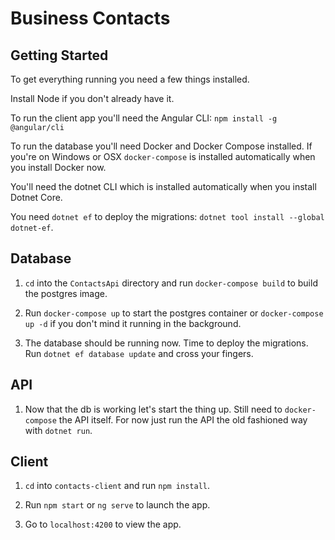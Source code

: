 # Business Contacts

## Getting Started

To get everything running you need a few things installed.

Install Node if you don't already have it.

To run the client app you'll need the Angular CLI: `npm install -g @angular/cli`

To run the database you'll need Docker and Docker Compose installed.  If you're on Windows or OSX `docker-compose` is installed automatically when you install Docker now.

You'll need the dotnet CLI which is installed automatically when you install Dotnet Core.

You need `dotnet ef` to deploy the migrations: `dotnet tool install --global dotnet-ef`.


## Database

1. `cd` into the `ContactsApi` directory and run `docker-compose build` to build the postgres image.

2. Run `docker-compose up` to start the postgres container or `docker-compose up -d` if you don't mind it running in the background.

3. The database should be running now. Time to deploy the migrations.  Run `dotnet ef database update` and cross your fingers.

## API
1. Now that the db is working let's start the thing up.  Still need to `docker-compose` the API itself.  For now just run the API the old fashioned way with `dotnet run`.

## Client

1. `cd` into `contacts-client` and run `npm install`.

2. Run `npm start` or `ng serve` to launch the app.

3. Go to `localhost:4200` to view the app.